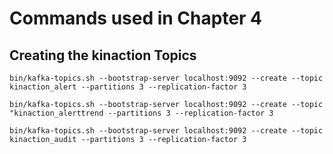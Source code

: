# Commands used in Chapter 4

## Creating the kinaction Topics

`bin/kafka-topics.sh --bootstrap-server localhost:9092 --create --topic kinaction_alert --partitions 3 --replication-factor 3`


`bin/kafka-topics.sh --bootstrap-server localhost:9092 --create --topic "kinaction_alerttrend --partitions 3 --replication-factor 3`


`bin/kafka-topics.sh --bootstrap-server localhost:9092 --create --topic kinaction_audit --partitions 3 --replication-factor 3`
